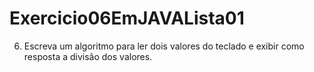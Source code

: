 # Exercicio06EmJAVALista01
6) Escreva um algoritmo para ler dois valores do teclado e exibir como resposta a divisão dos valores. 
